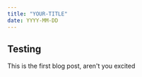 ```yaml
---
title: "YOUR-TITLE"
date: YYYY-MM-DD
---
```


## Testing
This is the first blog post, aren't you excited

